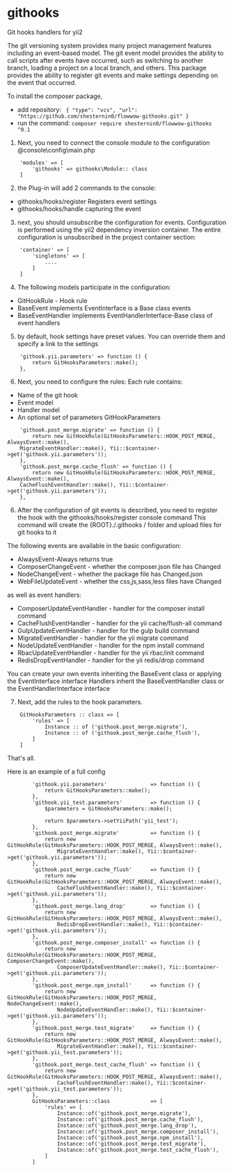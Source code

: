# githooks
Git hooks handlers for yii2

The git versioning system provides many project management features including an event-based model.
The git event model provides the ability to call scripts after events have occurred, such as switching to another branch, loading a project on a local branch, and others.
This package provides the ability to register git events and make settings depending on the event that occurred.

To install the composer package,
* add repository: ` {
            "type": "vcs",
            "url": "https://github.com/shesternin0/flowwow-githooks.git"
        }`
* run the command: `composer require shesternin0/flowwow-githooks ^0.1`

1) Next, you need to connect the console module to the configuration @console\config\main.php

```
    'modules' => [
        'githooks' => githooks\Module:: class
    ]
```

2) the Plug-in will add 2 commands to the console:

* githooks/hooks/register Registers event settings
* githooks/hooks/handle capturing the event

3) next, you should unsubscribe the configuration for events. Configuration is performed using the yii2 dependency inversion container.
The entire configuration is unsubscribed in the project container section:

```
    'container' => [
        'singletons' => [
            ....
        ]
    ]
```

4) The following models participate in the configuration:

* GitHookRule - Hook rule
* BaseEvent implements EventInterface is a Base class events
* BaseEventHandler implements EventHandlerInterface-Base class of event handlers

5) by default, hook settings have preset values. You can override them and specify a link to the settings


```
    'githook.yii.parameters' => function () {
        return GitHooksParameters::make();
    },
```


6) Next, you need to configure the rules:
Each rule contains:
* Name of the git hook
* Event model
* Handler model
* An optional set of parameters GitHookParameters
```
    'githook.post_merge.migrate' => function () {
        return new GitHookRule(GitHooksParameters::HOOK_POST_MERGE, AlwaysEvent::make(),
    MigrateEventHandler::make(), Yii::$container->get('githook.yii.parameters'));
    },
    'githook.post_merge.cache_flush' => function () {
        return new GitHookRule(GitHooksParameters::HOOK_POST_MERGE, AlwaysEvent::make(),
    CacheFlushEventHandler::make(), Yii::$container->get('githook.yii.parameters'));
    },
```

6) After the configuration of git events is described, you need to register the hook with the githooks/hooks/register console command
This command will create the {ROOT}./.githooks / folder and upload files for git hooks to it

The following events are available in the basic configuration:

* AlwaysEvent-Always returns true
* ComposerChangeEvent   - whether the composer.json file has Changed
* NodeChangeEvent       - whether the package file has Changed.json
* WebFileUpdateEvent    - whether the css,js,sass,less files have Changed

as well as event handlers:

* ComposerUpdateEventHandler    - handler for the composer install command
* CacheFlushEventHandler        - handler for the yii cache/flush-all command
* GulpUpdateEventHandler        - handler for the gulp build command
* MigrateEventHandler           - handler for the yii migrate command
* NodeUpdateEventHandler        - handler for the npm install command
* RbacUpdateEventHandler        - handler for the yii rbac/init command
* RedisDropEventHandler         - handler for the yii redis/drop command

You can create your own events
inheriting the BaseEvent class or applying the EventInterface interface
Handlers inherit the BaseEventHandler class or the EventHandlerInterface interface

7) Next, add the rules to the hook parameters.
```
    GitHooksParameters :: class => [
        'rules' => [
            Instance :: of ('githook.post_merge.migrate'),
            Instance :: of ('githook.post_merge.cache_flush'),
        ]
    ]
```
That's all.


Here is an example of a full config
```
        'githook.yii.parameters'              => function () {
            return GitHooksParameters::make();
        },
        'githook.yii_test.parameters'         => function () {
            $parameters = GitHooksParameters::make();
        
            return $parameters->setYiiPath('yii_test');
        },
        'githook.post_merge.migrate'          => function () {
            return new GitHookRule(GitHooksParameters::HOOK_POST_MERGE, AlwaysEvent::make(),
                MigrateEventHandler::make(), Yii::$container->get('githook.yii.parameters'));
        },
        'githook.post_merge.cache_flush'      => function () {
            return new GitHookRule(GitHooksParameters::HOOK_POST_MERGE, AlwaysEvent::make(),
                CacheFlushEventHandler::make(), Yii::$container->get('githook.yii.parameters'));
        },
        'githook.post_merge.lang_drop'        => function () {
            return new GitHookRule(GitHooksParameters::HOOK_POST_MERGE, AlwaysEvent::make(),
                RedisDropEventHandler::make(), Yii::$container->get('githook.yii.parameters'));
        },
        'githook.post_merge.composer_install' => function () {
            return new GitHookRule(GitHooksParameters::HOOK_POST_MERGE, ComposerChangeEvent::make(),
                ComposerUpdateEventHandler::make(), Yii::$container->get('githook.yii.parameters'));
        },
        'githook.post_merge.npm_install'      => function () {
            return new GitHookRule(GitHooksParameters::HOOK_POST_MERGE, NodeChangeEvent::make(),
                NodeUpdateEventHandler::make(), Yii::$container->get('githook.yii.parameters'));
        },
        'githook.post_merge.test_migrate'     => function () {
            return new GitHookRule(GitHooksParameters::HOOK_POST_MERGE, AlwaysEvent::make(),
                MigrateEventHandler::make(), Yii::$container->get('githook.yii_test.parameters'));
        },
        'githook.post_merge.test_cache_flush' => function () {
            return new GitHookRule(GitHooksParameters::HOOK_POST_MERGE, AlwaysEvent::make(),
                CacheFlushEventHandler::make(), Yii::$container->get('githook.yii_test.parameters'));
        },
        GitHooksParameters::class             => [
            'rules' => [
                Instance::of('githook.post_merge.migrate'),
                Instance::of('githook.post_merge.cache_flush'),
                Instance::of('githook.post_merge.lang_drop'),
                Instance::of('githook.post_merge.composer_install'),
                Instance::of('githook.post_merge.npm_install'),
                Instance::of('githook.post_merge.test_migrate'),
                Instance::of('githook.post_merge.test_cache_flush'),
            ]
        ]
```